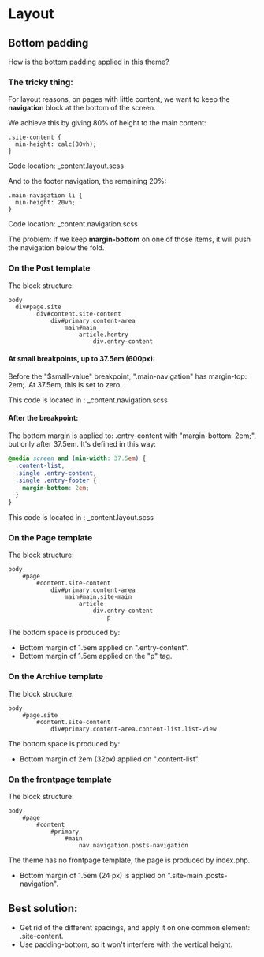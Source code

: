 # Layout

## Bottom padding

How is the bottom padding applied in this theme?

### The tricky thing: 

For layout reasons, on pages with little content, we want to keep the **navigation** block at the bottom of the screen. 

We achieve this by giving 80% of height to the main content:

```
.site-content {
  min-height: calc(80vh);
}
```

Code location: _content.layout.scss

And to the footer navigation, the remaining 20%:

```
.main-navigation li {
  min-height: 20vh;
}
```

Code location: _content.navigation.scss

The problem: if we keep **margin-bottom** on one of those items, it will push the navigation below the fold.


### On the Post template

The block structure:

```
body 
  div#page.site
		div#content.site-content
			div#primary.content-area
				main#main 
					article.hentry 
						div.entry-content
```

#### At small breakpoints, up to 37.5em (600px):

Before the "$small-value" breakpoint, ".main-navigation" has margin-top: 2em;. At 37.5em, this is set to zero.

This code is located in : _content.navigation.scss

#### After the breakpoint:

The bottom margin is applied to: .entry-content with "margin-bottom: 2em;", but only after 37.5em. It's defined in this way:

```css
@media screen and (min-width: 37.5em) {
  .content-list, 
  .single .entry-content, 
  .single .entry-footer {
    margin-bottom: 2em;
  }
}
```

This code is located in : _content.layout.scss


### On the Page template


The block structure:

```
body
	#page
		#content.site-content
			div#primary.content-area
				main#main.site-main
					article
						div.entry-content
							p
```

The bottom space is produced by:

* Bottom margin of 1.5em applied on ".entry-content".
* Bottom margin of 1.5em applied on the "p" tag. 



### On the Archive template

The block structure:

```
body
	#page.site
		#content.site-content
			div#primary.content-area.content-list.list-view
```

The bottom space is produced by:

* Bottom margin of 2em (32px) applied on ".content-list".


### On the frontpage template

The block structure:

```
body
	#page
		#content
			#primary
				#main
					nav.navigation.posts-navigation
```

The theme has no frontpage template, the page is produced by index.php.

* Bottom margin of 1.5em (24 px) is applied on ".site-main .posts-navigation".

## Best solution:

* Get rid of the different spacings, and apply it on one common element: .site-content. 
* Use padding-bottom, so it won't interfere with the vertical height.
